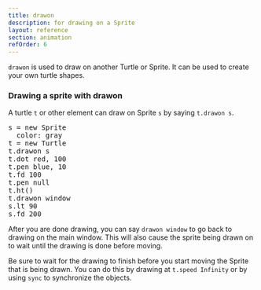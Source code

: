 ```yaml
---
title: drawon
description: for drawing on a Sprite
layout: reference
section: animation
refOrder: 6
---
```


`drawon` is used to draw on another Turtle or Sprite.
It can be used to create your own turtle shapes.

<h3>Drawing a sprite with drawon</h3>

A turtle `t` or other element can draw on Sprite `s` by
saying `t.drawon s`.

<pre class="jumbo">
s = new Sprite
  color: gray
t = new Turtle
t.drawon s
t.dot red, 100
t.pen blue, 10
t.fd 100
t.pen null
t.ht()
t.drawon window
s.lt 90
s.fd 200
</pre>

After you are done drawing, you can say `drawon window`
to go back to drawing on the main window.  This will
also cause the sprite being drawn on to wait until
the drawing is done before moving.

Be sure to wait for the drawing to finish before you
start moving the Sprite that is being drawn.  You
can do this by drawing at `t.speed Infinity` or by
using `sync` to synchronize the objects.
